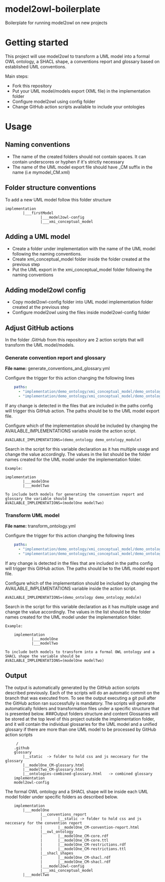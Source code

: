 # model2owl-boilerplate
Boilerplate for running model2owl on new projects

# Getting started
This project will use model2owl to transform a UML model into a formal OWL ontology, a SHACL shape, a conventions report
and glossary  based on established UML conventions.

Main steps:
* Fork this repository
* Put your UML model/models export (XML file) in the implementation folder
* Configure model2owl using config folder
* Change GitHub action scripts available to include your ontologies

# Usage
## Naming conventions
* The name of the created folders should not contain spaces. It can contain underscores or hyphen if it's strictly necessary 
* The name of the UML model export file should have _CM suffix in the name (i.e mymodel_CM.xml)
## Folder structure conventions
To add a new UML model follow this folder structure
```
implementation
        |___firstModel
                |___model2owl-config
                |___xmi_conceptual_model
```
## Adding a UML model
* Create a folder under implementation with the name of the UML model following the naming conventions. 
* Create xmi_conceptual_model folder inside the folder created at the previous step
* Put the UML export in the xmi_conceptual_model folder following the naming conventions
## Adding model2owl config
* Copy model2owl-config folder into UML model implementation folder created at the previous step
* Configure model2owl using the files inside model2owl-config folder
## Adjust GitHub actions
In the folder .GitHub from this repository are 2 action scripts that will transform the UML model/models.
### Generate convention report and glossary
**File name:** generate_conventions_and_glossary.yml

Configure the trigger for this action changing the following lines
```yaml
    paths:
      - "implementation/demo_ontology/xmi_conceptual_model/demo_ontology_CM.xml"
      - "implementation/demo_ontology/xmi_conceptual_model/demo_ontology_module_CM.xml"
```
If any change is detected in the files that are included in the paths config will trigger this GitHub action.
The paths should be to the UML model export file.

Configure which of the implementation should be included by changing the AVAILABLE_IMPLEMENTATIONS variable
inside the action script.
```shell
AVAILABLE_IMPLEMENTATIONS=(demo_ontology demo_ontology_module)
```
Search in the script for this variable declaration as it has multiple usage and change the value accordingly.
The values in the list should be the folder names created for the UML model under the implementation folder.

```
Example:

implementation
        |___modelOne
        |___modelTwo
        
To include both models for generating the convention report and glossary the variable should be
AVAILABLE_IMPLEMENTATIONS=(modelOne modelTwo)
```
### Transform UML model
**File name:** transform_ontology.yml

Configure the trigger for this action changing the following lines
```yaml
    paths:
      - "implementation/demo_ontology/xmi_conceptual_model/demo_ontology_CM.xml"
      - "implementation/demo_ontology/xmi_conceptual_model/demo_ontology_module_CM.xml"
```
If any change is detected in the files that are included in the paths config will trigger this GitHub action.
The paths should be to the UML model export file.

Configure which of the implementation should be included by changing the AVAILABLE_IMPLEMENTATIONS variable
inside the action script.
```shell
AVAILABLE_IMPLEMENTATIONS=(demo_ontology demo_ontology_module)
```
Search in the script for this variable declaration as it has multiple usage and change the value accordingly.
The values in the list should be the folder names created for the UML model under the implementation folder.

```
Example:

    implementation
            |___modelOne
            |___modelTwo
        
To include both models to transform into a formal OWL ontology and a SHACL shape the variable should be
AVAILABLE_IMPLEMENTATIONS=(modelOne modelTwo)
```
## Output
The output is automatically generated by the GitHub action scripts described previously. Each of the scripts will 
do an automatic commit on the branch that was executed from. To see the output executing a git pull after the GitHub 
action ran successfully is mandatory.
The scripts will generate automatically folders and transformation files under a specific structure that is presented
below.
###Output folders structure and content
Glossaries will be stored at the top level of this project outside the implementation folder, and it will 
contain the individual glossaries for the UML model and a unified glossary if there are more than one UML model to
be processed by GitHub action scripts

```
     /
    .github
    glossary
        |__static  -> folder to hold css and js neccesary for the glossary
        |__modelOne_CM-glossary.html
        |__modelTwo_CM-glossary.html
        |__ontologies-combined-glossary.html   -> combined glossary
    implementation
    model2owl-config
```
The formal OWL ontology and a SHACL shape will be inside each UML model folder under specific folders as described 
below.
```
    implementation
        |___modelOne
                |__conventions_report
                |       |__static -> folder to hold css and js neccesary for the convention report
                |       |__modelOne_CM-convention-report.html
                |__owl_ontology
                |       |__modelOne_CM-core.rdf
                |       |__modelOne_CM-core.ttl
                |       |__modelOne_CM-restrictions.rdf
                |       |__modelOne_CM-restrictions.ttl
                |__shacl_shapes
                |       |__modelOne_CM-shacl.rdf
                |       |__modelOne_CM-shacl.rdf
                |___model2owl-config
                |___xmi_conceptual_model
        |___modelTwo
```
